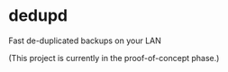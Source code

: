 # dedupd
Fast de-duplicated backups on your LAN

(This project is currently in the proof-of-concept phase.)
